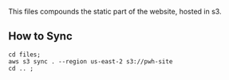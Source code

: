 This files compounds the static part of the website, hosted in s3.

## How to Sync

	cd files;
	aws s3 sync . --region us-east-2 s3://pwh-site 
	cd .. ;

